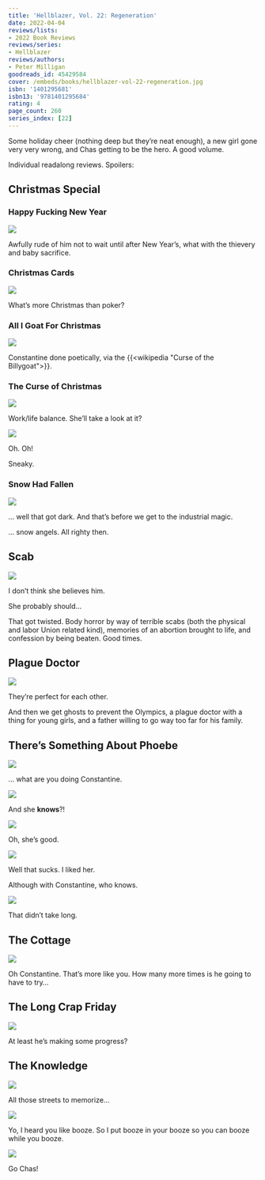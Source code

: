 ```yaml
---
title: 'Hellblazer, Vol. 22: Regeneration'
date: 2022-04-04
reviews/lists:
- 2022 Book Reviews
reviews/series:
- Hellblazer
reviews/authors:
- Peter Milligan
goodreads_id: 45429584
cover: /embeds/books/hellblazer-vol-22-regeneration.jpg
isbn: '1401295681'
isbn13: '9781401295684'
rating: 4
page_count: 260
series_index: [22]
---
```

Some holiday cheer (nothing deep but they’re neat enough), a new girl gone very very wrong, and Chas getting to be the hero. A good volume. 

Individual readalong reviews. Spoilers:

<!--more-->

## Christmas Special
### Happy Fucking New Year

![](/embeds/books/attachments/hellblazer-22-774073.png)

Awfully rude of him not to wait until after New Year’s, what with the thievery and baby sacrifice. 

### Christmas Cards

![](/embeds/books/attachments/hellblazer-22-34a85d.png)

What’s more Christmas than poker?

### All I Goat For Christmas

![](/embeds/books/attachments/hellblazer-22-20817b.png)

Constantine done poetically, via the {{<wikipedia "Curse of the Billygoat">}}. 

### The Curse of Christmas

![](/embeds/books/attachments/hellblazer-22-1e0bff.png)

Work/life balance. She’ll take a look at it?

![](/embeds/books/attachments/hellblazer-22-3827db.png)

Oh. Oh!

Sneaky. 

### Snow Had Fallen 

![](/embeds/books/attachments/hellblazer-22-016684.png)

… well that got dark. And that’s before we get to the industrial magic. 

… snow angels. All righty then. 

## Scab

![](/embeds/books/attachments/hellblazer-22-6bccfb.png)

I don’t think she believes him. 

She probably should…

That got twisted. Body horror by way of terrible scabs (both the physical and labor Union related kind), memories of an abortion brought to life, and confession by being beaten. Good times. 

## Plague Doctor

![](/embeds/books/attachments/hellblazer-22-179b50.png)

They’re perfect for each other. 

And then we get ghosts to prevent the Olympics, a plague doctor with a thing for young girls, and a father willing to go way too far for his family. 

## There’s Something About Phoebe

![](/embeds/books/attachments/hellblazer-22-459e04.png)

… what are you doing Constantine. 

![](/embeds/books/attachments/hellblazer-22-714ef8.png)

And she **knows**?!

![](/embeds/books/attachments/hellblazer-22-b20bbc.png)

Oh, she’s good. 

![](/embeds/books/attachments/hellblazer-22-71b20d.png)

Well that sucks. I liked her. 

Although with Constantine, who knows. 

![](/embeds/books/attachments/hellblazer-22-9893a9.png)

That didn’t take long. 

## The Cottage

![](/embeds/books/attachments/hellblazer-22-a62b1a.png)

Oh Constantine. That’s more like you. How many more times is he going to have to try…

## The Long Crap Friday 

![](/embeds/books/attachments/hellblazer-22-266d46.png)

At least he’s making some progress?

## The Knowledge

![](/embeds/books/attachments/hellblazer-22-c277b8.png)

All those streets to memorize…

![](/embeds/books/attachments/hellblazer-22-3b11f7.png)

Yo, I heard you like booze. So I put booze in your booze so you can booze while you booze. 

![](/embeds/books/attachments/hellblazer-22-c1cc3a.png)

Go Chas!